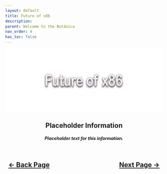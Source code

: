 ```yaml
---
layout: default
title: Future of x86
description: 
parent: Welcome to the Botánica
nav_order: 4
has_toc: false
---
```


<style>
  .navigation-container {
    display: flex;
    justify-content: space-between;
    align-items: center;
    width: 100%;
  }
  
  .nav-button {
    margin: 10px;
  }
</style>

<p align="center">
  <img width="650" height="200" src="../../assets/Headers/Header-FutureOfx86.png">
</p>

<h2 align="center">Placeholder Information</h2>
<h5 align="center">Placeholder text for this information.</h5>

<h2 align="center">
  <br>
  <div class="navigation-container">
    <a class="nav-button" href="03-SettingExpectations.html">&larr; Back Page</a>
    <a class="nav-button" href="../../../hardware/01-Importance">Next Page &rarr;</a>
  </div>
  <br>
</h2>
